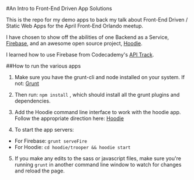 #An Intro to Front-End Driven App Solutions

This is the repo for my demo apps to back my talk about Front-End Driven / Static Web Apps for the April Front-End Orlando meetup.

I have chosen to show off the abilities of one Backend as a Service, [Firebase](https://www.firebase.com), and an awesome open source project, [Hoodie](http://hood.ie).

I learned how to use Firebase from Codecademy's [API Track](http://www.codecademy.com/tracks/apis).


##How to run the various apps

1. Make sure you have the grunt-cli and node installed on your system. If not: [Grunt](http://gruntjs.com/)

2. Then run: `npm install` , which should install all the grunt plugins and dependencies.

3. Add the Hoodie command line interface to work with the hoodie app. Follow the appropriate direction here: [Hoodie](http://hood.ie/#installation)

4. To start the app servers:

 - For Firebase: `grunt serveFire`
 - For Hoodie: `cd hoodie/trooper && hoodie start`

5. If you make any edits to the sass or javascript files, make sure you're running `grunt` in another command line window to watch for changes and reload the page.
